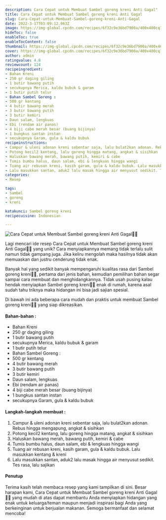 ```yaml
---
description: Cara Cepat untuk Membuat Sambel goreng kreni Anti Gagal"
title: Cara Cepat untuk Membuat Sambel goreng kreni Anti Gagal
slug: Cara-Cepat-untuk-Membuat-Sambel-goreng-kreni-Anti-Gagal
date: 2022-3-17T03:09:12.063Z
image: https://img-global.cpcdn.com/recipes/6f32c9e36bd7900a/400x400cq70/photo.jpg
hideToc: false
enableToc: true
enableTocContent: false
thumbnail: https://img-global.cpcdn.com/recipes/6f32c9e36bd7900a/400x400cq70/photo.jpg
cover: https://img-global.cpcdn.com/recipes/6f32c9e36bd7900a/400x400cq70/photo.jpg
author: admin
ratingvalue: 4.8
reviewcount: 124
recipeingredient:
- Bahan Kreni
- 250 gr daging giling
- 1 butir bawang putih
- secukupnya Merica, kaldu bubuk & garam
- 1 butir putih telur
- Bahan Sambel Goreng :
- 500 gr kentang
- 4 butir bawang merah
- 3 butir bawang putih
- 3 butir kemiri
- Daun salam, lengkuas
- Ebi (rendam air panas)
- 4 biji cabe merah besar (buang bijinya)
- 1 bungkus santan instan
- secukupnya Garam, gula & kaldu bubuk
recipeinstructions:
- Campur & uleni adonan kreni sebentar saja, lalu bulat2kan adonan. Rebus hingga mengapung, angkat & sisihkan
- Potong kecil2 kentang, lalu goreng hingga matang, angkat & sisihkan
- Haluskan bawang merah, bawang putih, kemiri & cabe
- Tumis bumbu halus, daun salam, ebi & lengkuas hingga wangi
- Tuang air rebusan kreni, kasih garam, gula & kaldu bubuk. Lalu masukkan kentang & kreni
- Lalu masukkan santan, aduk2 lalu masak hingga air menyusut sedikit. Tes rasa, lalu sajikan
categories:
- Resep

tags:
- Sambel
- goreng
- kreni

katakunci: Sambel goreng kreni
recipecuisine: Indonesian

---
```


![Cara Cepat untuk Membuat Sambel goreng kreni Anti Gagal👩‍🍳](https://img-global.cpcdn.com/recipes/6f32c9e36bd7900a/400x400cq70/photo.jpg)

Lagi mencari ide resep Cara Cepat untuk Membuat Sambel goreng kreni Anti Gagal👩‍🍳 yang unik? Cara menyiapkannya memang tidak terlalu sulit namun tidak gampang juga. Jika keliru mengolah maka hasilnya tidak akan memuaskan dan justru cenderung tidak enak.

Banyak hal yang sedikit banyak mempengaruhi kualitas rasa dari Sambel goreng kreni👩‍🍳, pertama dari jenis bahan, kemudian pemilihan bahan segar sampai cara membuat dan menghidangkannya. Tidak usah pusing kalau hendak menyiapkan Sambel goreng kreni👩‍🍳 enak di rumah, karena asal sudah tahu triknya maka hidangan ini bisa jadi sajian spesial.

Di bawah ini ada beberapa cara mudah dan praktis untuk membuat Sambel goreng kreni👩‍🍳 yang siap dikreasikan.

<!--inarticleads1-->

#### Bahan-bahan :

- Bahan Kreni
- 250 gr daging giling
- 1 butir bawang putih
- secukupnya Merica, kaldu bubuk & garam
- 1 butir putih telur
- Bahan Sambel Goreng :
- 500 gr kentang
- 4 butir bawang merah
- 3 butir bawang putih
- 3 butir kemiri
- Daun salam, lengkuas
- Ebi (rendam air panas)
- 4 biji cabe merah besar (buang bijinya)
- 1 bungkus santan instan
- secukupnya Garam, gula & kaldu bubuk

<!--inarticleads2-->

#### Langkah-langkah membuat :

1. Campur & uleni adonan kreni sebentar saja, lalu bulat2kan adonan. Rebus hingga mengapung, angkat & sisihkan
1. Potong kecil2 kentang, lalu goreng hingga matang, angkat & sisihkan
1. Haluskan bawang merah, bawang putih, kemiri & cabe
1. Tumis bumbu halus, daun salam, ebi & lengkuas hingga wangi
1. Tuang air rebusan kreni, kasih garam, gula & kaldu bubuk. Lalu masukkan kentang & kreni
1. Lalu masukkan santan, aduk2 lalu masak hingga air menyusut sedikit. Tes rasa, lalu sajikan

#### Penutup

Terima kasih telah membaca resep yang kami tampilkan di sini. Besar harapan kami, Cara Cepat untuk Membuat Sambel goreng kreni Anti Gagal👩‍🍳 yang mudah di atas dapat membantu Anda menyiapkan hidangan yang enak untuk keluarga/teman maupun menjadi inspirasi bagi Anda yang berkeinginan untuk berjualan makanan. Semoga bermanfaat dan selamat mencoba!